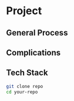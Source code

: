 # Project

## General Process

## Complications

## Tech Stack

```bash
git clone repo
cd your-repo

